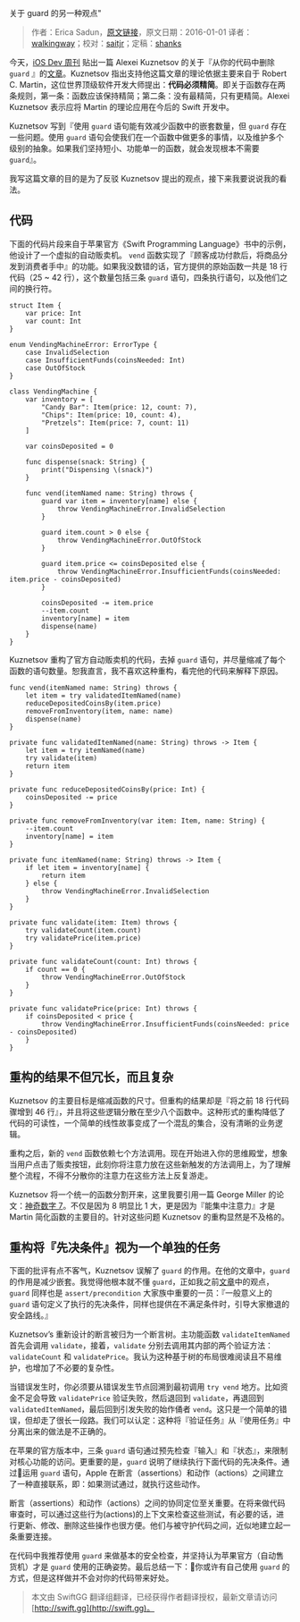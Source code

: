 关于 guard 的另一种观点"

> 作者：Erica Sadun，[原文链接](http://ericasadun.com/2016/01/01/another-take-on-guard/)，原文日期：2016-01-01
> 译者：[walkingway](http://chengway.in/)；校对：[saitjr](http://www.saitjr.com)；定稿：[shanks](http://codebuild.me/)
  










今天，[iOS Dev 周刊](https://iosdevweekly.com) 贴出一篇 Alexei Kuznetsov 的关于『从你的代码中删除 `guard` 』的[文章](https://medium.com/swift-programming/why-swift-guard-should-be-avoided-484cfc2603c5)。Kuznetsov 指出支持他这篇文章的理论依据主要来自于 Robert C. Martin，这位世界顶级软件开发大师提出：**代码必须精简**。即关于函数存在两条规则，第一条：函数应该保持精简；第二条：没有最精简，只有更精简。Alexei Kuznetsov 表示应将 Martin 的理论应用在今后的 Swift 开发中。

Kuznetsov 写到『使用 `guard` 语句能有效减少函数中的嵌套数量，但 `guard` 存在一些问题。使用 `guard` 语句会使我们在一个函数中做更多的事情，以及维护多个级别的抽象。如果我们坚持短小、功能单一的函数，就会发现根本不需要 `guard`』。

我写这篇文章的目的是为了反驳 Kuznetsov 提出的观点，接下来我要说说我的看法。



## 代码

下面的代码片段来自于苹果官方《Swift Programming Language》书中的示例，他设计了一个虚拟的自动贩卖机。 `vend` 函数实现了『顾客成功付款后，将商品分发到消费者手中』的功能。如果我没数错的话，官方提供的原始函数一共是 18 行代码（25 ~ 42 行），这个数量包括三条 `guard` 语句，四条执行语句，以及他们之间的换行符。

    
    struct Item {
    	var price: Int
    	var count: Int
    }
    
    enum VendingMachineError: ErrorType {
    	case InvalidSelection
    	case InsufficientFunds(coinsNeeded: Int)
    	case OutOfStock
    }
    
    class VendingMachine {
    	var inventory = [
    		"Candy Bar": Item(price: 12, count: 7),
    		"Chips": Item(price: 10, count: 4),
    		"Pretzels": Item(price: 7, count: 11)
        ]
    
    	var coinsDeposited = 0
    	
    	func dispense(snack: String) {
    		print("Dispensing \(snack)")
        }
    
    	func vend(itemNamed name: String) throws {
    		guard var item = inventory[name] else {
    			throw VendingMachineError.InvalidSelection
            }
    
    		guard item.count > 0 else {
    			throw VendingMachineError.OutOfStock
            }
    
    		guard item.price <= coinsDeposited else {
    			throw VendingMachineError.InsufficientFunds(coinsNeeded: item.price - coinsDeposited)
            }
    
            coinsDeposited -= item.price
            --item.count
            inventory[name] = item
            dispense(name)
        }
    }

Kuznetsov 重构了官方自动贩卖机的代码，去掉 `guard` 语句，并尽量缩减了每个函数的语句数量。恕我直言，我不喜欢这种重构，看完他的代码来解释下原因。

    
    func vend(itemNamed name: String) throws {
        let item = try validatedItemNamed(name)
        reduceDepositedCoinsBy(item.price)
        removeFromInventory(item, name: name)
        dispense(name)
    }
    
    private func validatedItemNamed(name: String) throws -> Item {
        let item = try itemNamed(name)
        try validate(item)
        return item
    }
    
    private func reduceDepositedCoinsBy(price: Int) {
        coinsDeposited -= price
    }
    
    private func removeFromInventory(var item: Item, name: String) {
        --item.count
        inventory[name] = item
    }
    
    private func itemNamed(name: String) throws -> Item {
        if let item = inventory[name] {
            return item
        } else {
            throw VendingMachineError.InvalidSelection
        }
    }
    
    private func validate(item: Item) throws {
        try validateCount(item.count)
        try validatePrice(item.price)
    }
    
    private func validateCount(count: Int) throws {
        if count == 0 {
            throw VendingMachineError.OutOfStock
        }
    }
    
    private func validatePrice(price: Int) throws {
        if coinsDeposited < price {
            throw VendingMachineError.InsufficientFunds(coinsNeeded: price - coinsDeposited)
        }
    }

## 重构的结果不但冗长，而且复杂

Kuznetsov 的主要目标是缩减函数的尺寸。但重构的结果却是『将之前 18 行代码骤增到 46 行』，并且将这些逻辑分散在至少八个函数中。这种形式的重构降低了代码的可读性，一个简单的线性故事变成了一个混乱的集合，没有清晰的业务逻辑。

重构之后，新的 `vend` 函数依赖七个方法调用。现在开始进入你的思维殿堂，想象当用户点击了贩卖按钮，此刻你将注意力放在这些新触发的方法调用上，为了理解整个流程，不得不分散你的注意力在这些方法上反复游走。

Kuznetsov 将一个统一的函数分割开来，这里我要引用一篇 George Miller 的论文：[神奇数字 7](https://en.wikipedia.org/wiki/The_Magical_Number_Seven,_Plus_or_Minus_Two)。不仅是因为 8 明显比 1 大，更是因为『能集中注意力』才是 Martin 简化函数的主要目的。针对这些问题 Kuznetsov 的重构显然是不及格的。

## 重构将『先决条件』视为一个单独的任务

下面的批评有点不客气，Kuznetsov 误解了 `guard` 的作用。在他的文章中，`guard` 的作用是减少嵌套。我觉得他根本就不懂 `guard`，正如我之前[文章](http://ericasadun.com/2015/12/29/migrating-ifs-to-guards-in-swift/)中的观点，`guard` 同样也是 `assert/precondition` 大家族中重要的一员：『一般意义上的 `guard` 语句定义了执行的先决条件，同样也提供在不满足条件时，引导大家撤退的安全路线。』

Kuznetsov’s 重新设计的断言被归为一个断言树。主功能函数 `validateItemNamed` 首先会调用 `validate`，接着，`validate` 分别去调用其内部的两个验证方法： `validateCount` 和 `validatePrice`。我认为这种基于树的布局很难阅读且不易维护，也增加了不必要的复杂性。

当错误发生时，你必须要从错误发生节点回溯到最初调用 `try vend` 地方。比如资金不足会导致 `validatePrice` 验证失败，然后退回到 `validate`，再退回到 `validatedItemNamed`，最后回到引发失败的始作俑者 `vend`。这只是一个简单的错误，但却走了很长一段路。我们可以认定：这种将『验证任务』从『使用任务』中分离出来的做法是不正确的。

在苹果的官方版本中，三条 `guard` 语句通过预先检查『输入』和『状态』，来限制对核心功能的访问。更重要的是，`guard` 说明了继续执行下面代码的先决条件。通过运用 `guard` 语句，Apple 在断言（assertions）和动作（actions）之间建立了一种直接联系，即：如果测试通过，就执行这些动作。

断言（assertions）和动作（actions）之间的协同定位至关重要。在将来做代码审查时，可以通过这些行为(actions)的上下文来检查这些测试，有必要的话，进行更新、修改、删除这些操作也很方便。他们与被守护代码之间，近似地建立起一条重要连接。

在代码中我推荐使用 `guard` 来做基本的安全检查，并坚持认为苹果官方（自动售货机）才是 `guard` 使用的正确姿势。最后总结一下：你或许有自己使用 `guard` 的方式，但是这样做并不会对你的代码带来好处。
> 本文由 SwiftGG 翻译组翻译，已经获得作者翻译授权，最新文章请访问 [http://swift.gg](http://swift.gg)。
